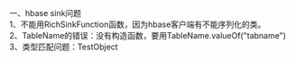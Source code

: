 一、hbase sink问题  
1、不能用RichSinkFunction函数，因为hbase客户端有不能序列化的类。  
2、TableName的错误：没有构造函数，要用TableName.valueOf("tabname")  
3、类型匹配问题：TestObject